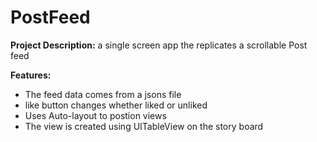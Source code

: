 # PostFeed
<b>Project Description:</b> a single screen app the replicates a scrollable Post feed  

<b>Features:</b><br>
* The feed data comes from a jsons file<br>
* like button changes whether liked or unliked<br>
* Uses Auto-layout to postion views<br>
* The view is created using UITableView on the story board<br><br>


